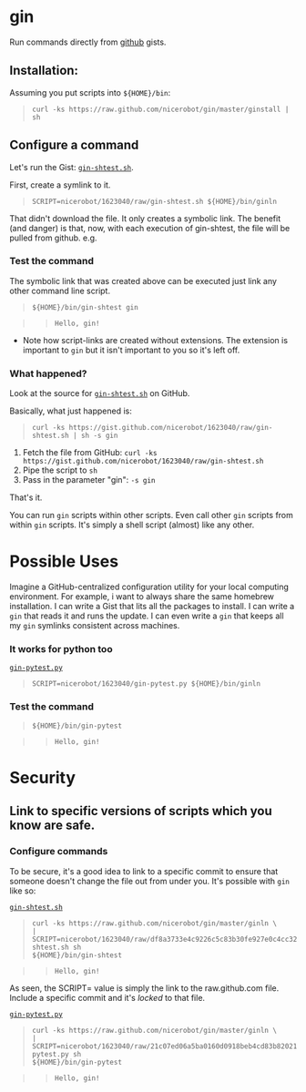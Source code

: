 # gin

Run commands directly from [github](https://gist.github.com/) gists.

## Installation:

Assuming you put scripts into `${HOME}/bin`:

>     curl -ks https://raw.github.com/nicerobot/gin/master/ginstall | sh

## Configure a command

Let's run the Gist: [`gin-shtest.sh`](https://gist.github.com/nicerobot/1623040/raw/gin-shtest.sh).

First, create a symlink to it.

>     SCRIPT=nicerobot/1623040/raw/gin-shtest.sh ${HOME}/bin/ginln

That didn't download the file. It only creates a symbolic link. The benefit (and danger) is that, now, with each execution of gin-shtest, the file will be pulled from github. e.g.

### Test the command

The symbolic link that was created above can be executed just link any other command line script.

>     ${HOME}/bin/gin-shtest gin

>>     Hello, gin!

- Note how script-links are created without extensions. The extension is important to `gin` but it isn't important to you so it's left off.

### What happened?

Look at the source for [`gin-shtest.sh`](https://gist.github.com/nicerobot/1623040/raw/gin-shtest.sh) on GitHub.

Basically, what just happened is:

>     curl -ks https://gist.github.com/nicerobot/1623040/raw/gin-shtest.sh | sh -s gin

1. Fetch the file from GitHub: `curl -ks https://gist.github.com/nicerobot/1623040/raw/gin-shtest.sh`
2. Pipe the script to `sh`
3. Pass in the parameter "gin": `-s gin`

That's it.

You can run `gin` scripts within other scripts. Even call other `gin` scripts from within `gin` scripts. It's simply a shell script (almost) like any other.

# Possible Uses

Imagine a GitHub-centralized configuration utility for your local computing environment. For example, i want to always share the same homebrew installation. I can write a Gist that lits all the packages to install. I can write a `gin` that reads it and runs the update. I can even write a `gin` that keeps all my `gin` symlinks consistent across machines.

### It works for python too

[`gin-pytest.py`](https://gist.github.com/nicerobot/1623040/raw/gin-pytest.py)

>     SCRIPT=nicerobot/1623040/gin-pytest.py ${HOME}/bin/ginln

### Test the command

>     ${HOME}/bin/gin-pytest

>>     Hello, gin!

# Security

## Link to specific versions of scripts which you know are safe.

### Configure commands

To be secure, it's a good idea to link to a specific commit to ensure that someone doesn't change the file out from under you. It's possible with `gin` like so:

[`gin-shtest.sh`](https://gist.github.com/nicerobot/1623040/raw/df8a3733e4c9226c5c83b30fe927e0c4cc3232e9/gin-shtest.sh)

>     curl -ks https://raw.github.com/nicerobot/gin/master/ginln \
>     | SCRIPT=nicerobot/1623040/raw/df8a3733e4c9226c5c83b30fe927e0c4cc3232e9/gin-shtest.sh sh
>     ${HOME}/bin/gin-shtest

>>     Hello, gin!

As seen, the SCRIPT= value is simply the link to the raw.github.com file. Include a specific commit and it's _locked_ to that file.

[`gin-pytest.py`](https://gist.github.com/nicerobot/1623040/raw/21c07ed06a5ba0160d0918beb4cd83b82021abf3/gin-pytest.py)

>     curl -ks https://raw.github.com/nicerobot/gin/master/ginln \
>     | SCRIPT=nicerobot/1623040/raw/21c07ed06a5ba0160d0918beb4cd83b82021abf3/gin-pytest.py sh
>     ${HOME}/bin/gin-pytest

>>     Hello, gin!
